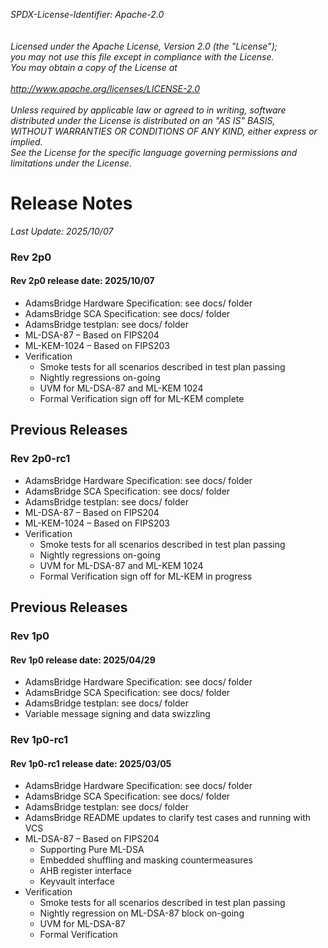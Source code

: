 _*SPDX-License-Identifier: Apache-2.0<BR>
<BR>
<BR>
Licensed under the Apache License, Version 2.0 (the "License");<BR>
you may not use this file except in compliance with the License.<BR>
You may obtain a copy of the License at<BR>
<BR>
http://www.apache.org/licenses/LICENSE-2.0 <BR>
<BR>
Unless required by applicable law or agreed to in writing, software<BR>
distributed under the License is distributed on an "AS IS" BASIS,<BR>
WITHOUT WARRANTIES OR CONDITIONS OF ANY KIND, either express or implied.<BR>
See the License for the specific language governing permissions and<BR>
limitations under the License.*_<BR>

# **Release Notes** #
_*Last Update: 2025/10/07*_

### Rev 2p0 ###

#### Rev 2p0 release date: 2025/10/07 ####
- AdamsBridge Hardware Specification: see docs/ folder
- AdamsBridge SCA Specification: see docs/ folder
- AdamsBridge testplan: see docs/ folder
- ML-DSA-87 – Based on FIPS204
- ML-KEM-1024 – Based on FIPS203
- Verification
    - Smoke tests for all scenarios described in test plan passing
    - Nightly regressions on-going
    - UVM for ML-DSA-87 and ML-KEM 1024
    - Formal Verification sign off for ML-KEM complete

## Previous Releases ##

### Rev 2p0-rc1 ###
- AdamsBridge Hardware Specification: see docs/ folder
- AdamsBridge SCA Specification: see docs/ folder
- AdamsBridge testplan: see docs/ folder
- ML-DSA-87 – Based on FIPS204
- ML-KEM-1024 – Based on FIPS203
- Verification
    - Smoke tests for all scenarios described in test plan passing
    - Nightly regressions on-going
    - UVM for ML-DSA-87 and ML-KEM 1024
    - Formal Verification sign off for ML-KEM in progress

## Previous Releases ##

### Rev 1p0 ###

#### Rev 1p0 release date: 2025/04/29 ####
- AdamsBridge Hardware Specification: see docs/ folder
- AdamsBridge SCA Specification: see docs/ folder
- AdamsBridge testplan: see docs/ folder
- Variable message signing and data swizzling

### Rev 1p0-rc1 ###

#### Rev 1p0-rc1 release date: 2025/03/05 ####
- AdamsBridge Hardware Specification: see docs/ folder
- AdamsBridge SCA Specification: see docs/ folder
- AdamsBridge testplan: see docs/ folder
- AdamsBridge README updates to clarify test cases and running with VCS
- ML-DSA-87 – Based on FIPS204
    - Supporting Pure ML-DSA
    - Embedded shuffling and masking countermeasures
    - AHB register interface
    - Keyvault interface
- Verification
    - Smoke tests for all scenarios described in test plan passing
    - Nightly regression on ML-DSA-87 block on-going
    - UVM for ML-DSA-87
    - Formal Verification
